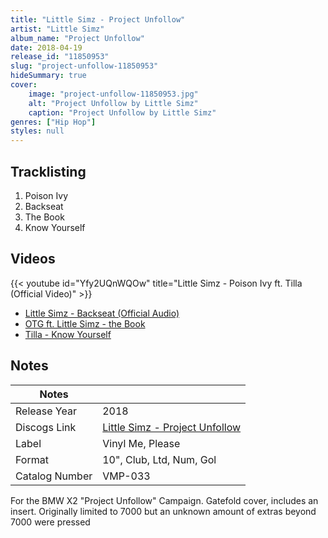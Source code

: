 ```yaml
---
title: "Little Simz - Project Unfollow"
artist: "Little Simz"
album_name: "Project Unfollow"
date: 2018-04-19
release_id: "11850953"
slug: "project-unfollow-11850953"
hideSummary: true
cover:
    image: "project-unfollow-11850953.jpg"
    alt: "Project Unfollow by Little Simz"
    caption: "Project Unfollow by Little Simz"
genres: ["Hip Hop"]
styles: null
---
```

## Tracklisting
1. Poison Ivy
2. Backseat
3. The Book
4. Know Yourself

## Videos
{{< youtube id="Yfy2UQnWQOw" title="Little Simz - Poison Ivy ft. Tilla (Official Video)" >}}
- [Little Simz - Backseat (Official Audio)](https://www.youtube.com/watch?v=JDJFQF6ulgs)
- [OTG ft. Little Simz - the Book](https://www.youtube.com/watch?v=-nGDiJtC6fo)
- [Tilla - Know Yourself](https://www.youtube.com/watch?v=rtdcxbxaLyI)

## Notes
| Notes          |             |
| ---------------| ----------- |
| Release Year   | 2018 |
| Discogs Link   | [Little Simz - Project Unfollow](https://www.discogs.com/release/11850953-Little-Simz-Project-Unfollow) |
| Label          | Vinyl Me, Please |
| Format         | 10\", Club, Ltd, Num, Gol |
| Catalog Number | VMP-033 |

For the BMW X2 "Project Unfollow" Campaign. Gatefold cover, includes an insert. Originally limited to 7000 but an unknown amount of extras beyond 7000 were pressed
